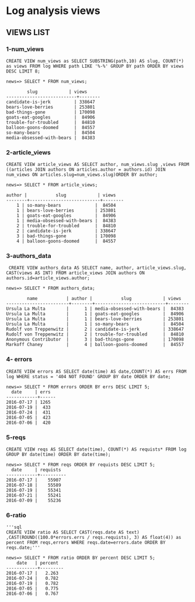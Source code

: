 # Log analysis views

## VIEWS LIST

### 1-num_views
<!--Number of views for each of the eight articles-->

    CREATE VIEW num_views as SELECT SUBSTRING(path,10) AS slug, COUNT(*) as views FROM log WHERE path LIKE '%-%' GROUP BY path ORDER BY views DESC LIMIT 8;

    news=> SELECT * FROM num_views;

            slug            | views
    ---------------------------+--------
    candidate-is-jerk         | 338647
    bears-love-berries        | 253801
    bad-things-gone           | 170098
    goats-eat-googles         |  84906
    trouble-for-troubled      |  84810
    balloon-goons-doomed      |  84557
    so-many-bears             |  84504
    media-obsessed-with-bears |  84383

### 2-article_views
<!--Number of views for each article and its author -->

    CREATE VIEW article_views AS SELECT author, num_views.slug ,views FROM ((articles JOIN authors ON articles.author = authors.id) JOIN num_views ON articles.slug=num_views.slug)ORDER BY author;

    news=> SELECT * FROM article_views;

    author |           slug            | views
    --------+---------------------------+--------
        1 | so-many-bears             |  84504
        1 | bears-love-berries        | 253801
        1 | goats-eat-googles         |  84906
        1 | media-obsessed-with-bears |  84383
        2 | trouble-for-troubled      |  84810
        2 | candidate-is-jerk         | 338647
        3 | bad-things-gone           | 170098
        4 | balloon-goons-doomed      |  84557

### 3-authors_data
<!-- Name of each author with his articles and its number of views -->

     CREATE VIEW authors_data AS SELECT name, author, article_views.slug, CAST(views AS INT) FROM article_views JOIN authors ON authors.id=article_views.author;

    news=> SELECT * FROM authors_data;

            name           | author |           slug            | views
    ------------------------+--------+---------------------------+--------
    Ursula La Multa        |      1 | media-obsessed-with-bears |  84383
    Ursula La Multa        |      1 | goats-eat-googles         |  84906
    Ursula La Multa        |      1 | bears-love-berries        | 253801
    Ursula La Multa        |      1 | so-many-bears             |  84504
    Rudolf von Treppenwitz |      2 | candidate-is-jerk         | 338647
    Rudolf von Treppenwitz |      2 | trouble-for-troubled      |  84810
    Anonymous Contributor  |      3 | bad-things-gone           | 170098
    Markoff Chaney         |      4 | balloon-goons-doomed      |  84557

### 4- errors
<!-- Total number of errors for each day -->

    CREATE VIEW errors AS SELECT date(time) AS date,COUNT(*) AS errs FROM log WHERE status = '404 NOT FOUND' GROUP BY date ORDER BY date;

    news=> SELECT * FROM errors ORDER BY errs DESC LIMIT 5;
      date     | errs
    ------------+------
    2016-07-17 | 1265
    2016-07-19 |  433
    2016-07-24 |  431
    2016-07-05 |  423
    2016-07-06 |  420

### 5-reqs
<!-- Total of requests for each day -->

    CREATE VIEW reqs AS SELECT date(time), COUNT(*) AS requists* FROM log GROUP BY date(time) ORDER BY date(time);

    news=> SELECT * FROM reqs ORDER BY requists DESC LIMIT 5;
      date     | requists
    ------------+----------
    2016-07-17 |    55907
    2016-07-18 |    55589
    2016-07-19 |    55341
    2016-07-21 |    55241
    2016-07-09 |    55236

### 6-ratio
<!-- The ratio of errors in each day -->

    '''sql
    CREATE VIEW ratio AS SELECT CAST(reqs.date AS text) ,CAST(ROUND((100.0*errors.errs / reqs.requists), 3) AS float(4)) as percent FROM reqs,errors WHERE reqs.date=errors.date ORDER BY reqs.date;'''

    news=> SELECT * FROM ratio ORDER BY percent DESC LIMIT 5;
        date   | percent
    ------------+---------
    2016-07-17 |   2.263
    2016-07-24 |   0.782
    2016-07-19 |   0.782
    2016-07-05 |   0.775
    2016-07-06 |   0.767
